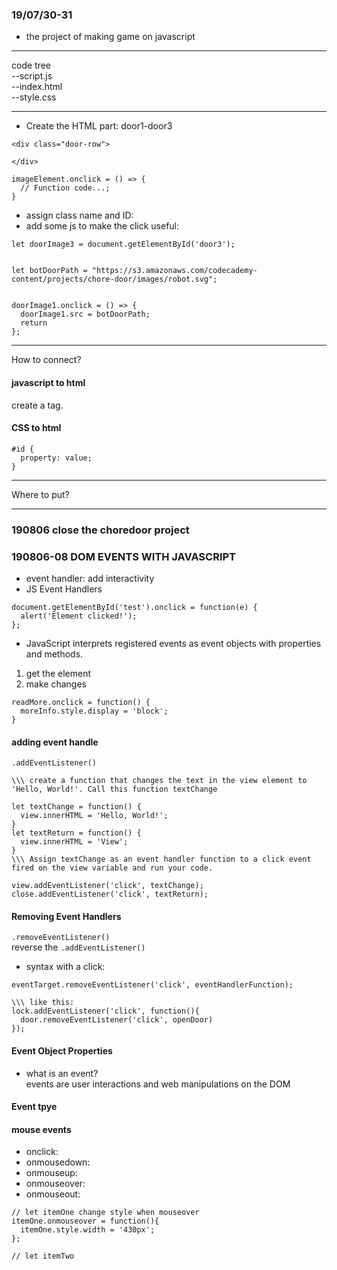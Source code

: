 ### 19/07/30-31  
* the project of making game on javascript  
***
code tree  
--script.js  
--index.html  
--style.css




***  
* Create the HTML part: door1-door3   
```
<div class="door-row">
 
</div>

``` 
```  
imageElement.onclick = () => {
  // Function code...;
}  
```  
* assign class name and ID:   
* add some js to make the click useful:  
```
let doorImage3 = document.getElementById('door3');


let botDoorPath = "https://s3.amazonaws.com/codecademy-content/projects/chore-door/images/robot.svg";


doorImage1.onclick = () => {
  doorImage1.src = botDoorPath;
  return 
};  
```  



***  
How to connect?  
#### javascript to html  
create a <script> element directly above the closing </body> tag.   
Inside the opening <script> tag, set the type as "text/javascript" and the src as "script.js".   
Then immediately close the element with a </script> tag.  

#### CSS to html  
```  
#id { 
  property: value;
}  
```  

  
***  
Where to put?  
***  
### 190806 close the choredoor project  

### 190806-08 DOM EVENTS WITH JAVASCRIPT  
* event handler: add interactivity  
* JS Event Handlers  
```
document.getElementById('test').onclick = function(e) {
  alert('Element clicked!');
};  
```  
* JavaScript interprets registered events as event objects with properties and methods.  
1. get the element  
2. make changes  
```
readMore.onclick = function() {
  moreInfo.style.display = 'block';
}  
```  
#### adding event handle  
`.addEventListener()`  
```  
\\\ create a function that changes the text in the view element to 'Hello, World!'. Call this function textChange  

let textChange = function() {
  view.innerHTML = 'Hello, World!';
}
let textReturn = function() {
  view.innerHTML = 'View';
}  
\\\ Assign textChange as an event handler function to a click event fired on the view variable and run your code.  

view.addEventListener('click', textChange);
close.addEventListener('click', textReturn);  
```  
#### Removing Event Handlers  
`.removeEventListener()`  
reverse the `.addEventListener()`  
* syntax with a click:  
```
eventTarget.removeEventListener('click', eventHandlerFunction);  
  
\\\ like this:  
lock.addEventListener('click', function(){
  door.removeEventListener('click', openDoor)
});  
```  
#### Event Object Properties  
* what is an event?  
events are user interactions and web manipulations on the DOM  

  
  
#### Event tpye  


#### mouse events  
* onclick:     
* onmousedown:  
* onmouseup:  
* onmouseover:  
* onmouseout:  
```
// let itemOne change style when mouseover  
itemOne.onmouseover = function(){  
  itemOne.style.width = '430px';
};  

// let itemTwo 
```
